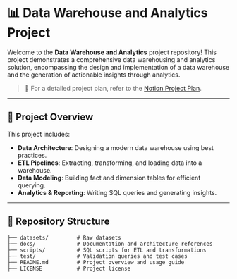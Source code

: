 # 📊 Data Warehouse and Analytics Project

Welcome to the **Data Warehouse and Analytics** project repository! This project demonstrates a comprehensive data warehousing and analytics solution, encompassing the design and implementation of a data warehouse and the generation of actionable insights through analytics.

> 📌 For a detailed project plan, refer to the [Notion Project Plan](https://upbeat-afternoon-5c8.notion.site/Data-Warehouse-Project-Plan-1eaf51c8477880a09fd0c02814b32605).

---

## 🧰 Project Overview

This project includes:

- **Data Architecture**: Designing a modern data warehouse using best practices.
- **ETL Pipelines**: Extracting, transforming, and loading data into a warehouse.
- **Data Modeling**: Building fact and dimension tables for efficient querying.
- **Analytics & Reporting**: Writing SQL queries and generating insights.

---

## 📁 Repository Structure

```plaintext
├── datasets/         # Raw datasets
├── docs/             # Documentation and architecture references
├── scripts/          # SQL scripts for ETL and transformations
├── test/             # Validation queries and test cases
├── README.md         # Project overview and usage guide
├── LICENSE           # Project license
